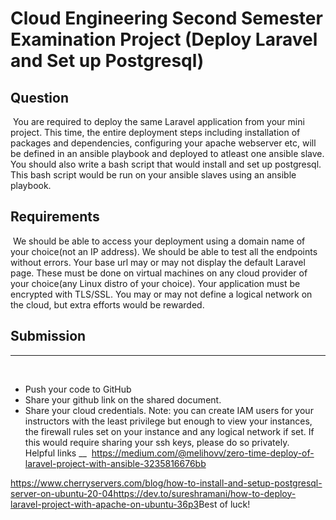 # Cloud Engineering Second Semester Examination Project (Deploy Laravel and Set up Postgresql)


## Question
​
You are required to deploy the same Laravel application from your mini project. This time, the entire deployment steps including installation of packages and dependencies, configuring your apache webserver etc, will be defined in an ansible playbook and deployed to atleast one ansible slave.
You should also write a bash script that would install and set up postgresql. This bash script would be run on your ansible slaves using an ansible playbook.

## Requirements
​
We should be able to access your deployment using a domain name of your choice(not an IP address).
We should be able to test all the endpoints without errors.
Your base url may or may not display the default Laravel page.
These must be done on virtual machines on any cloud provider of your choice(any Linux distro of your choice).
Your application must be encrypted with TLS/SSL.
You may or may not define a logical network on the cloud, but extra efforts would be rewarded.
​
​
## Submission
___
​
- Push your code to GitHub 
- Share your github link on the shared document.
- Share your cloud credentials.
Note: you can create IAM users for your instructors with the least privilege but enough to view your instances, the firewall rules set on your instance and any logical network if set. If this would require sharing your ssh keys, please do so privately. 
​
​
​
Helpful links
__
​
https://medium.com/@melihovv/zero-time-deploy-of-laravel-project-with-ansible-3235816676bb

https://www.cherryservers.com/blog/how-to-install-and-setup-postgresql-server-on-ubuntu-20-04
​
https://dev.to/sureshramani/how-to-deploy-laravel-project-with-apache-on-ubuntu-36p3
​
Best of luck!
